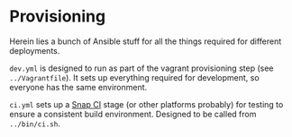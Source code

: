 Provisioning
============

Herein lies a bunch of Ansible stuff for all the things required for different deployments.

`dev.yml` is designed to run as part of the vagrant provisioning step (see `../Vagrantfile`). It sets up everything required for development, so everyone has the same environment.

`ci.yml` sets up a [Snap CI](https://snap-ci.com) stage (or other platforms probably) for testing to ensure a consistent build environment. Designed to be called from `../bin/ci.sh`.
